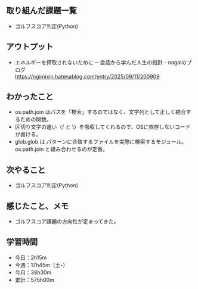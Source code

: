 ## 取り組んだ課題一覧
- ゴルフスコア判定(Python)
## アウトプット
- エネルギーを搾取されないために ─ 会話から学んだ人生の指針 - nagaiのブログ<br>
https://ngimixin.hatenablog.com/entry/2025/09/11/200909
## わかったこと
- os.path.join はパスを「検索」するのではなく、文字列として正しく結合するための関数。
- 区切り文字の違い（/ と \）を吸収してくれるので、OSに依存しないコードが書ける。
- glob.glob は パターンに合致するファイルを実際に検索するモジュール。os.path.join と組み合わせるのが定番。
## 次やること
- ゴルフスコア判定(Python)
## 感じたこと、メモ
- ゴルフスコア課題の方向性が定まってきた。
## 学習時間
- 今日：2h15m
- 今週：17h45m（土-）
- 今月：38h30m
- 累計：575h00m